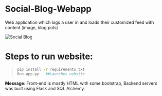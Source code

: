 # Social-Blog-Webapp
Web application which logs a user in and loads their customized feed with content (image, blog pots)


![Social Blog](https://assets.digitalocean.com/articles/webflaskapp/step7a.png)


# Steps to run website:
> ```sh
> pip install -r requirements.txt 
> Run app.py   ##Launches website



**Message**: Front-end is mostly HTML with some bootstrap, Backend servers was built using Flask and SQL Alchemy.

